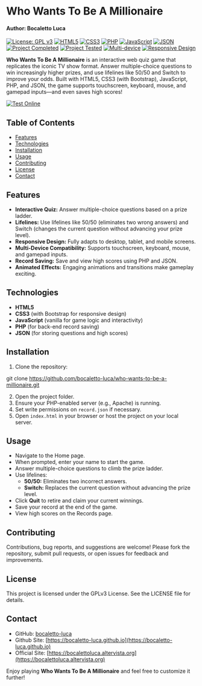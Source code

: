# Who Wants To Be A Millionaire
#### Author: Bocaletto Luca

[![License: GPL v3](https://img.shields.io/badge/License-GPLv3-blue.svg)](https://opensource.org/licenses/GPL-3.0)
[![HTML5](https://img.shields.io/badge/HTML5-E34F26?logo=html5&logoColor=white)](https://developer.mozilla.org/en-US/docs/Web/HTML)
[![CSS3](https://img.shields.io/badge/CSS3-1572B6?logo=css3&logoColor=white)](https://developer.mozilla.org/en-US/docs/Web/CSS)
[![PHP](https://img.shields.io/badge/PHP-777BB4?logo=php&logoColor=white)](https://www.php.net)
[![JavaScript](https://img.shields.io/badge/JavaScript-F7DF1E?logo=javascript&logoColor=black)](https://developer.mozilla.org/en-US/docs/Web/JavaScript)
[![JSON](https://img.shields.io/badge/JSON-000000?logo=json&logoColor=white)](https://www.json.org/json-en.html)
[![Project Completed](https://img.shields.io/badge/Project_Completed-green.svg)]()
[![Project Tested](https://img.shields.io/badge/Project_Tested-Success-brightgreen.svg)]()
[![Multi-device](https://img.shields.io/badge/Multi--Device-Enabled-blue.svg)]()
[![Responsive Design](https://img.shields.io/badge/Responsive-Design-blueviolet.svg)]()

**Who Wants To Be A Millionaire** is an interactive web quiz game that replicates the iconic TV show format. Answer multiple-choice questions to win increasingly higher prizes, and use lifelines like 50/50 and Switch to improve your odds. Built with HTML5, CSS3 (with Bootstrap), JavaScript, PHP, and JSON, the game supports touchscreen, keyboard, mouse, and gamepad inputs—and even saves high scores!

[![Test Online](https://img.shields.io/badge/Test%20Online-Click%20Here-brightgreen)](https://bocaletto-luca/github.io/who-whants-to-be-a-milionaire/)

## Table of Contents

- [Features](#features)
- [Technologies](#technologies)
- [Installation](#installation)
- [Usage](#usage)
- [Contributing](#contributing)
- [License](#license)
- [Contact](#contact)

## Features

- **Interactive Quiz:** Answer multiple-choice questions based on a prize ladder.
- **Lifelines:** Use lifelines like 50/50 (eliminates two wrong answers) and Switch (changes the current question without advancing your prize level).
- **Responsive Design:** Fully adapts to desktop, tablet, and mobile screens.
- **Multi-Device Compatibility:** Supports touchscreen, keyboard, mouse, and gamepad inputs.
- **Record Saving:** Save and view high scores using PHP and JSON.
- **Animated Effects:** Engaging animations and transitions make gameplay exciting.

## Technologies

- **HTML5**
- **CSS3** (with Bootstrap for responsive design)
- **JavaScript** (vanilla for game logic and interactivity)
- **PHP** (for back-end record saving)
- **JSON** (for storing questions and high scores)

## Installation

1. Clone the repository:

git clone https://github.com/bocaletto-luca/who-wants-to-be-a-millionaire.git


2. Open the project folder.
3. Ensure your PHP-enabled server (e.g., Apache) is running.
4. Set write permissions on `record.json` if necessary.
5. Open `index.html` in your browser or host the project on your local server.

## Usage

- Navigate to the Home page.
- When prompted, enter your name to start the game.
- Answer multiple-choice questions to climb the prize ladder.
- Use lifelines:
  - **50/50:** Eliminates two incorrect answers.
  - **Switch:** Replaces the current question without advancing the prize level.
- Click **Quit** to retire and claim your current winnings.
- Save your record at the end of the game.
- View high scores on the Records page.

## Contributing

Contributions, bug reports, and suggestions are welcome! Please fork the repository, submit pull requests, or open issues for feedback and improvements.

## License

This project is licensed under the GPLv3 License. See the LICENSE file for details.

## Contact

- GitHub: [bocaletto-luca](https://github.com/bocaletto-luca)
- Github Site: [https://bocaletto-luca.github.io](https://bocaletto-luca.github.io)
- Official Site: [https://bocalettoluca.altervista.org](https://bocalettoluca.altervista.org)

Enjoy playing **Who Wants To Be A Millionaire** and feel free to customize it further!
